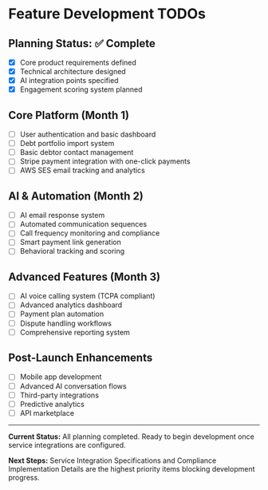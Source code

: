 # Feature Development TODOs

## Planning Status: ✅ Complete
- [x] Core product requirements defined
- [x] Technical architecture designed
- [x] AI integration points specified
- [x] Engagement scoring system planned

## Core Platform (Month 1)

-   [ ] User authentication and basic dashboard
-   [ ] Debt portfolio import system
-   [ ] Basic debtor contact management
-   [ ] Stripe payment integration with one-click payments
-   [ ] AWS SES email tracking and analytics

## AI & Automation (Month 2)

-   [ ] AI email response system
-   [ ] Automated communication sequences
-   [ ] Call frequency monitoring and compliance
-   [ ] Smart payment link generation
-   [ ] Behavioral tracking and scoring

## Advanced Features (Month 3)

-   [ ] AI voice calling system (TCPA compliant)
-   [ ] Advanced analytics dashboard
-   [ ] Payment plan automation
-   [ ] Dispute handling workflows
-   [ ] Comprehensive reporting system

## Post-Launch Enhancements

-   [ ] Mobile app development
-   [ ] Advanced AI conversation flows
-   [ ] Third-party integrations
-   [ ] Predictive analytics
-   [ ] API marketplace

---

**Current Status:** All planning completed. Ready to begin development once service integrations are configured.

**Next Steps:** Service Integration Specifications and Compliance Implementation Details are the highest priority items blocking development progress.
